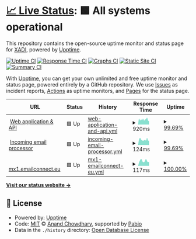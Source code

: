 # [📈 Live Status](https://status.emailconnect.eu): <!--live status--> **🟩 All systems operational**

This repository contains the open-source uptime monitor and status page for [XADI](https://xadi.nl), powered by [Upptime](https://github.com/upptime/upptime).

[![Uptime CI](https://github.com/xadi-hq/emailconnect-status/workflows/Uptime%20CI/badge.svg)](https://github.com/xadi-hq/emailconnect-status/actions?query=workflow%3A%22Uptime+CI%22)
[![Response Time CI](https://github.com/xadi-hq/emailconnect-status/workflows/Response%20Time%20CI/badge.svg)](https://github.com/xadi-hq/emailconnect-status/actions?query=workflow%3A%22Response+Time+CI%22)
[![Graphs CI](https://github.com/xadi-hq/emailconnect-status/workflows/Graphs%20CI/badge.svg)](https://github.com/xadi-hq/emailconnect-status/actions?query=workflow%3A%22Graphs+CI%22)
[![Static Site CI](https://github.com/xadi-hq/emailconnect-status/workflows/Static%20Site%20CI/badge.svg)](https://github.com/xadi-hq/emailconnect-status/actions?query=workflow%3A%22Static+Site+CI%22)
[![Summary CI](https://github.com/xadi-hq/emailconnect-status/workflows/Summary%20CI/badge.svg)](https://github.com/xadi-hq/emailconnect-status/actions?query=workflow%3A%22Summary+CI%22)

With [Upptime](https://upptime.js.org), you can get your own unlimited and free uptime monitor and status page, powered entirely by a GitHub repository. We use [Issues](https://github.com/xadi-hq/emailconnect-status/issues) as incident reports, [Actions](https://github.com/xadi-hq/emailconnect-status/actions) as uptime monitors, and [Pages](https://status.emailconnect.eu) for the status page.

<!--start: status pages-->
<!-- This summary is generated by Upptime (https://github.com/upptime/upptime) -->
<!-- Do not edit this manually, your changes will be overwritten -->
<!-- prettier-ignore -->
| URL | Status | History | Response Time | Uptime |
| --- | ------ | ------- | ------------- | ------ |
| <img alt="" src="https://icons.duckduckgo.com/ip3/emailconnect.eu.ico" height="13"> [Web application & API](https://emailconnect.eu/health) | 🟩 Up | [web-application-and-api.yml](https://github.com/xadi-hq/emailconnect-status/commits/HEAD/history/web-application-and-api.yml) | <details><summary><img alt="Response time graph" src="./graphs/web-application-and-api/response-time-week.png" height="20"> 920ms</summary><br><a href="https://status.emailconnect.eu/history/web-application-and-api"><img alt="Response time 843" src="https://img.shields.io/endpoint?url=https%3A%2F%2Fraw.githubusercontent.com%2Fxadi-hq%2Femailconnect-status%2FHEAD%2Fapi%2Fweb-application-and-api%2Fresponse-time.json"></a><br><a href="https://status.emailconnect.eu/history/web-application-and-api"><img alt="24-hour response time 617" src="https://img.shields.io/endpoint?url=https%3A%2F%2Fraw.githubusercontent.com%2Fxadi-hq%2Femailconnect-status%2FHEAD%2Fapi%2Fweb-application-and-api%2Fresponse-time-day.json"></a><br><a href="https://status.emailconnect.eu/history/web-application-and-api"><img alt="7-day response time 920" src="https://img.shields.io/endpoint?url=https%3A%2F%2Fraw.githubusercontent.com%2Fxadi-hq%2Femailconnect-status%2FHEAD%2Fapi%2Fweb-application-and-api%2Fresponse-time-week.json"></a><br><a href="https://status.emailconnect.eu/history/web-application-and-api"><img alt="30-day response time 916" src="https://img.shields.io/endpoint?url=https%3A%2F%2Fraw.githubusercontent.com%2Fxadi-hq%2Femailconnect-status%2FHEAD%2Fapi%2Fweb-application-and-api%2Fresponse-time-month.json"></a><br><a href="https://status.emailconnect.eu/history/web-application-and-api"><img alt="1-year response time 843" src="https://img.shields.io/endpoint?url=https%3A%2F%2Fraw.githubusercontent.com%2Fxadi-hq%2Femailconnect-status%2FHEAD%2Fapi%2Fweb-application-and-api%2Fresponse-time-year.json"></a></details> | <details><summary><a href="https://status.emailconnect.eu/history/web-application-and-api">99.69%</a></summary><a href="https://status.emailconnect.eu/history/web-application-and-api"><img alt="All-time uptime 99.37%" src="https://img.shields.io/endpoint?url=https%3A%2F%2Fraw.githubusercontent.com%2Fxadi-hq%2Femailconnect-status%2FHEAD%2Fapi%2Fweb-application-and-api%2Fuptime.json"></a><br><a href="https://status.emailconnect.eu/history/web-application-and-api"><img alt="24-hour uptime 100.00%" src="https://img.shields.io/endpoint?url=https%3A%2F%2Fraw.githubusercontent.com%2Fxadi-hq%2Femailconnect-status%2FHEAD%2Fapi%2Fweb-application-and-api%2Fuptime-day.json"></a><br><a href="https://status.emailconnect.eu/history/web-application-and-api"><img alt="7-day uptime 99.69%" src="https://img.shields.io/endpoint?url=https%3A%2F%2Fraw.githubusercontent.com%2Fxadi-hq%2Femailconnect-status%2FHEAD%2Fapi%2Fweb-application-and-api%2Fuptime-week.json"></a><br><a href="https://status.emailconnect.eu/history/web-application-and-api"><img alt="30-day uptime 99.93%" src="https://img.shields.io/endpoint?url=https%3A%2F%2Fraw.githubusercontent.com%2Fxadi-hq%2Femailconnect-status%2FHEAD%2Fapi%2Fweb-application-and-api%2Fuptime-month.json"></a><br><a href="https://status.emailconnect.eu/history/web-application-and-api"><img alt="1-year uptime 99.37%" src="https://img.shields.io/endpoint?url=https%3A%2F%2Fraw.githubusercontent.com%2Fxadi-hq%2Femailconnect-status%2FHEAD%2Fapi%2Fweb-application-and-api%2Fuptime-year.json"></a></details>
| <img alt="" src="https://icons.duckduckgo.com/ip3/emailconnect.eu.ico" height="13"> [Incoming email processor](https://emailconnect.eu/health/mail) | 🟩 Up | [incoming-email-processor.yml](https://github.com/xadi-hq/emailconnect-status/commits/HEAD/history/incoming-email-processor.yml) | <details><summary><img alt="Response time graph" src="./graphs/incoming-email-processor/response-time-week.png" height="20"> 124ms</summary><br><a href="https://status.emailconnect.eu/history/incoming-email-processor"><img alt="Response time 542" src="https://img.shields.io/endpoint?url=https%3A%2F%2Fraw.githubusercontent.com%2Fxadi-hq%2Femailconnect-status%2FHEAD%2Fapi%2Fincoming-email-processor%2Fresponse-time.json"></a><br><a href="https://status.emailconnect.eu/history/incoming-email-processor"><img alt="24-hour response time 104" src="https://img.shields.io/endpoint?url=https%3A%2F%2Fraw.githubusercontent.com%2Fxadi-hq%2Femailconnect-status%2FHEAD%2Fapi%2Fincoming-email-processor%2Fresponse-time-day.json"></a><br><a href="https://status.emailconnect.eu/history/incoming-email-processor"><img alt="7-day response time 124" src="https://img.shields.io/endpoint?url=https%3A%2F%2Fraw.githubusercontent.com%2Fxadi-hq%2Femailconnect-status%2FHEAD%2Fapi%2Fincoming-email-processor%2Fresponse-time-week.json"></a><br><a href="https://status.emailconnect.eu/history/incoming-email-processor"><img alt="30-day response time 706" src="https://img.shields.io/endpoint?url=https%3A%2F%2Fraw.githubusercontent.com%2Fxadi-hq%2Femailconnect-status%2FHEAD%2Fapi%2Fincoming-email-processor%2Fresponse-time-month.json"></a><br><a href="https://status.emailconnect.eu/history/incoming-email-processor"><img alt="1-year response time 542" src="https://img.shields.io/endpoint?url=https%3A%2F%2Fraw.githubusercontent.com%2Fxadi-hq%2Femailconnect-status%2FHEAD%2Fapi%2Fincoming-email-processor%2Fresponse-time-year.json"></a></details> | <details><summary><a href="https://status.emailconnect.eu/history/incoming-email-processor">99.69%</a></summary><a href="https://status.emailconnect.eu/history/incoming-email-processor"><img alt="All-time uptime 99.15%" src="https://img.shields.io/endpoint?url=https%3A%2F%2Fraw.githubusercontent.com%2Fxadi-hq%2Femailconnect-status%2FHEAD%2Fapi%2Fincoming-email-processor%2Fuptime.json"></a><br><a href="https://status.emailconnect.eu/history/incoming-email-processor"><img alt="24-hour uptime 100.00%" src="https://img.shields.io/endpoint?url=https%3A%2F%2Fraw.githubusercontent.com%2Fxadi-hq%2Femailconnect-status%2FHEAD%2Fapi%2Fincoming-email-processor%2Fuptime-day.json"></a><br><a href="https://status.emailconnect.eu/history/incoming-email-processor"><img alt="7-day uptime 99.69%" src="https://img.shields.io/endpoint?url=https%3A%2F%2Fraw.githubusercontent.com%2Fxadi-hq%2Femailconnect-status%2FHEAD%2Fapi%2Fincoming-email-processor%2Fuptime-week.json"></a><br><a href="https://status.emailconnect.eu/history/incoming-email-processor"><img alt="30-day uptime 99.88%" src="https://img.shields.io/endpoint?url=https%3A%2F%2Fraw.githubusercontent.com%2Fxadi-hq%2Femailconnect-status%2FHEAD%2Fapi%2Fincoming-email-processor%2Fuptime-month.json"></a><br><a href="https://status.emailconnect.eu/history/incoming-email-processor"><img alt="1-year uptime 99.15%" src="https://img.shields.io/endpoint?url=https%3A%2F%2Fraw.githubusercontent.com%2Fxadi-hq%2Femailconnect-status%2FHEAD%2Fapi%2Fincoming-email-processor%2Fuptime-year.json"></a></details>
| <img alt="" src="https://icons.duckduckgo.com/ip3/null.ico" height="13"> [mx1.emailconnect.eu](mx1.emailconnect.eu) | 🟩 Up | [mx1-emailconnect-eu.yml](https://github.com/xadi-hq/emailconnect-status/commits/HEAD/history/mx1-emailconnect-eu.yml) | <details><summary><img alt="Response time graph" src="./graphs/mx1-emailconnect-eu/response-time-week.png" height="20"> 117ms</summary><br><a href="https://status.emailconnect.eu/history/mx1-emailconnect-eu"><img alt="Response time 123" src="https://img.shields.io/endpoint?url=https%3A%2F%2Fraw.githubusercontent.com%2Fxadi-hq%2Femailconnect-status%2FHEAD%2Fapi%2Fmx1-emailconnect-eu%2Fresponse-time.json"></a><br><a href="https://status.emailconnect.eu/history/mx1-emailconnect-eu"><img alt="24-hour response time 92" src="https://img.shields.io/endpoint?url=https%3A%2F%2Fraw.githubusercontent.com%2Fxadi-hq%2Femailconnect-status%2FHEAD%2Fapi%2Fmx1-emailconnect-eu%2Fresponse-time-day.json"></a><br><a href="https://status.emailconnect.eu/history/mx1-emailconnect-eu"><img alt="7-day response time 117" src="https://img.shields.io/endpoint?url=https%3A%2F%2Fraw.githubusercontent.com%2Fxadi-hq%2Femailconnect-status%2FHEAD%2Fapi%2Fmx1-emailconnect-eu%2Fresponse-time-week.json"></a><br><a href="https://status.emailconnect.eu/history/mx1-emailconnect-eu"><img alt="30-day response time 126" src="https://img.shields.io/endpoint?url=https%3A%2F%2Fraw.githubusercontent.com%2Fxadi-hq%2Femailconnect-status%2FHEAD%2Fapi%2Fmx1-emailconnect-eu%2Fresponse-time-month.json"></a><br><a href="https://status.emailconnect.eu/history/mx1-emailconnect-eu"><img alt="1-year response time 123" src="https://img.shields.io/endpoint?url=https%3A%2F%2Fraw.githubusercontent.com%2Fxadi-hq%2Femailconnect-status%2FHEAD%2Fapi%2Fmx1-emailconnect-eu%2Fresponse-time-year.json"></a></details> | <details><summary><a href="https://status.emailconnect.eu/history/mx1-emailconnect-eu">100.00%</a></summary><a href="https://status.emailconnect.eu/history/mx1-emailconnect-eu"><img alt="All-time uptime 99.96%" src="https://img.shields.io/endpoint?url=https%3A%2F%2Fraw.githubusercontent.com%2Fxadi-hq%2Femailconnect-status%2FHEAD%2Fapi%2Fmx1-emailconnect-eu%2Fuptime.json"></a><br><a href="https://status.emailconnect.eu/history/mx1-emailconnect-eu"><img alt="24-hour uptime 100.00%" src="https://img.shields.io/endpoint?url=https%3A%2F%2Fraw.githubusercontent.com%2Fxadi-hq%2Femailconnect-status%2FHEAD%2Fapi%2Fmx1-emailconnect-eu%2Fuptime-day.json"></a><br><a href="https://status.emailconnect.eu/history/mx1-emailconnect-eu"><img alt="7-day uptime 100.00%" src="https://img.shields.io/endpoint?url=https%3A%2F%2Fraw.githubusercontent.com%2Fxadi-hq%2Femailconnect-status%2FHEAD%2Fapi%2Fmx1-emailconnect-eu%2Fuptime-week.json"></a><br><a href="https://status.emailconnect.eu/history/mx1-emailconnect-eu"><img alt="30-day uptime 100.00%" src="https://img.shields.io/endpoint?url=https%3A%2F%2Fraw.githubusercontent.com%2Fxadi-hq%2Femailconnect-status%2FHEAD%2Fapi%2Fmx1-emailconnect-eu%2Fuptime-month.json"></a><br><a href="https://status.emailconnect.eu/history/mx1-emailconnect-eu"><img alt="1-year uptime 99.96%" src="https://img.shields.io/endpoint?url=https%3A%2F%2Fraw.githubusercontent.com%2Fxadi-hq%2Femailconnect-status%2FHEAD%2Fapi%2Fmx1-emailconnect-eu%2Fuptime-year.json"></a></details>

<!--end: status pages-->

[**Visit our status website →**](https://status.emailconnect.eu)

## 📄 License

- Powered by: [Upptime](https://github.com/upptime/upptime)
- Code: [MIT](./LICENSE) © [Anand Chowdhary](https://anandchowdhary.com), supported by [Pabio](https://pabio.com)
- Data in the `./history` directory: [Open Database License](https://opendatacommons.org/licenses/odbl/1-0/)
